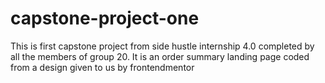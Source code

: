 # capstone-project-one
This is first capstone project from side hustle internship 4.0 completed by all the members of group 20. It is an order summary landing page coded from a design given to us by frontendmentor
